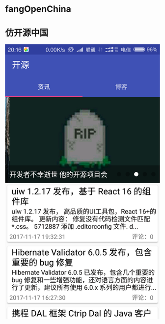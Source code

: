 # fangOpenChina
仿开源中国
====
![](https://github.com/xiaoyuan199/fangOpenChina/blob/master/jietu/Screenshot_2017-11-17-20-16-54_com.example.my_ope.png) 
